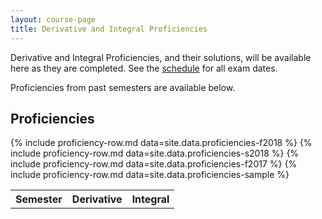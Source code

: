 ```yaml
---
layout: course-page
title: Derivative and Integral Proficiencies
---
```


Derivative and Integral Proficiencies, and their solutions, will be available here as they are completed.  See the [schedule](assets/general/Spring2019/MATH251-Schedule.pdf) for all exam dates.

Proficiencies from past semesters are available below.

## <a id="proficiencies"></a>Proficiencies
<div class="x-scroll">
<table class="asst-table">
<tr><th>Semester</th><th>Derivative</th><th>Integral</th></tr>
	{% include proficiency-row.md data=site.data.proficiencies-f2018 %}
	{% include proficiency-row.md data=site.data.proficiencies-s2018 %}
	{% include proficiency-row.md data=site.data.proficiencies-f2017 %}
	{% include proficiency-row.md data=site.data.proficiencies-sample %}
</table>
</div>

